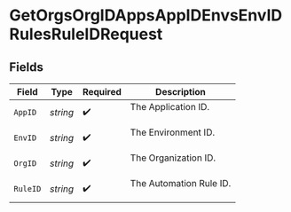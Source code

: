 # GetOrgsOrgIDAppsAppIDEnvsEnvIDRulesRuleIDRequest


## Fields

| Field                     | Type                      | Required                  | Description               |
| ------------------------- | ------------------------- | ------------------------- | ------------------------- |
| `AppID`                   | *string*                  | :heavy_check_mark:        | The Application ID.<br/><br/> |
| `EnvID`                   | *string*                  | :heavy_check_mark:        | The Environment ID.<br/><br/> |
| `OrgID`                   | *string*                  | :heavy_check_mark:        | The Organization ID.<br/><br/> |
| `RuleID`                  | *string*                  | :heavy_check_mark:        | The Automation Rule ID.<br/><br/> |